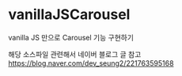 # vanillaJSCarousel
vanilla JS 만으로 Carousel 기능 구현하기

해당 소스파일 관련해서 네이버 블로그 글 참고
https://blog.naver.com/dev_seung2/221763595168
